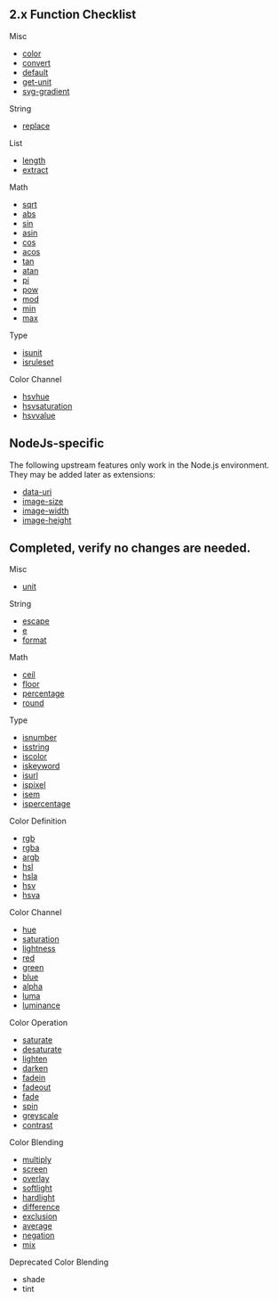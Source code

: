 
2.x Function Checklist
---------

Misc 
* [color]
* [convert]
* [default]
* [get-unit]
* [svg-gradient]

String

* [replace]

List

* [length]
* [extract]

Math

* [sqrt]
* [abs]
* [sin]
* [asin]
* [cos]
* [acos]
* [tan]
* [atan]
* [pi]
* [pow]
* [mod]
* [min]
* [max]

Type

* [isunit]
* [isruleset]

Color Channel

* [hsvhue]
* [hsvsaturation]
* [hsvvalue]



NodeJs-specific
------
The following upstream features only work in the Node.js environment. They may
be added later as extensions:

* [data-uri]
* [image-size]
* [image-width]
* [image-height]


Completed, verify no changes are needed.
-----

Misc

* [unit]

String

* [escape]
* [e]
* [format](%)

Math

* [ceil]
* [floor]
* [percentage]
* [round]

Type 

* [isnumber]
* [isstring]
* [iscolor]
* [iskeyword]
* [isurl]
* [ispixel]
* [isem]
* [ispercentage]

Color Definition

* [rgb]
* [rgba]
* [argb]
* [hsl]
* [hsla]
* [hsv]
* [hsva]

Color Channel

* [hue]
* [saturation]
* [lightness]
* [red]
* [green]
* [blue]
* [alpha]
* [luma]
* [luminance]
 
Color Operation

* [saturate]
* [desaturate]
* [lighten]
* [darken]
* [fadein]
* [fadeout]
* [fade]
* [spin]
* [greyscale]
* [contrast]

Color Blending

* [multiply]
* [screen]
* [overlay]
* [softlight]
* [hardlight]
* [difference]
* [exclusion]
* [average]
* [negation]
* [mix]

Deprecated Color Blending

* shade
* tint



[color]: http://lesscss.org/functions/#misc-functions-color
[convert]: http://lesscss.org/functions/#misc-functions-convert
[data-uri]: http://lesscss.org/functions/#misc-functions-data-uri
[default]: http://lesscss.org/functions/#misc-functions-default
[get-unit]: http://lesscss.org/functions/#misc-functions-get-unit
[image-height]: http://lesscss.org/functions/#misc-functions-image-height
[image-size]: http://lesscss.org/functions/#misc-functions-image-size
[image-width]: http://lesscss.org/functions/#misc-functions-image-width
[svg-gradient]: http://lesscss.org/functions/#misc-functions-svg-gradient
[unit]: http://lesscss.org/functions/#misc-functions-unit

[escape]: http://lesscss.org/functions/#string-functions-escape
[e]: http://lesscss.org/functions/#string-functions-e
[format]: http://lesscss.org/functions/#string-functions--format
[replace]: http://lesscss.org/functions/#string-functions-replace

[ceil]: http://lesscss.org/functions/#math-functions-ceil
[floor]: http://lesscss.org/functions/#math-functions-floor
[percentage]: http://lesscss.org/functions/#math-functions-percentage
[round]: http://lesscss.org/functions/#math-functions-round

[length]: http://lesscss.org/functions/#list-functions-length
[extract]: http://lesscss.org/functions/#list-functions-extract

[sqrt]: http://lesscss.org/functions/#math-functions-sqrt
[abs]: http://lesscss.org/functions/#math-functions-abs
[sin]: http://lesscss.org/functions/#math-functions-sin
[asin]: http://lesscss.org/functions/#math-functions-asin
[cos]: http://lesscss.org/functions/#math-functions-cos
[acos]: http://lesscss.org/functions/#math-functions-acos
[tan]: http://lesscss.org/functions/#math-functions-tan
[atan]: http://lesscss.org/functions/#math-functions-atan
[pi]: http://lesscss.org/functions/#math-functions-pi
[pow]: http://lesscss.org/functions/#math-functions-pow
[mod]: http://lesscss.org/functions/#math-functions-mod
[min]: http://lesscss.org/functions/#math-functions-min
[max]: http://lesscss.org/functions/#math-functions-max

[isunit]: http://lesscss.org/functions/#type-functions-isunit
[isruleset]: http://lesscss.org/functions/#type-functions-isruleset
[isnumber]: http://lesscss.org/functions/#type-functions-isnumber
[isstring]: http://lesscss.org/functions/#type-functions-isstring
[iscolor]: http://lesscss.org/functions/#type-functions-iscolor
[iskeyword]: http://lesscss.org/functions/#type-functions-iskeyword
[isurl]: http://lesscss.org/functions/#type-functions-isurl
[ispixel]: http://lesscss.org/functions/#type-functions-ispixel
[isem]: http://lesscss.org/functions/#type-functions-isem
[ispercentage]: http://lesscss.org/functions/#type-functions-ispercentage

[rgb]: http://lesscss.org/functions/#color-definition-rgb
[rgba]: http://lesscss.org/functions/#color-definition-rgba
[argb]: http://lesscss.org/functions/#color-definition-argb
[hsl]: http://lesscss.org/functions/#color-definition-hsl
[hsla]: http://lesscss.org/functions/#color-definition-hsla
[hsv]: http://lesscss.org/functions/#color-definition-hsv
[hsva]: http://lesscss.org/functions/#color-definition-hsva

[hue]: http://lesscss.org/functions/#color-channel-hue
[saturation]: http://lesscss.org/functions/#color-channel-saturation
[lightness]: http://lesscss.org/functions/#color-channel-lightness
[hsvhue]: http://lesscss.org/functions/#color-channel-hsvhue
[hsvsaturation]: http://lesscss.org/functions/#color-channel-hsvsaturation
[hsvvalue]: http://lesscss.org/functions/#color-channel-hsvvalue
[red]: http://lesscss.org/functions/#color-channel-red
[green]: http://lesscss.org/functions/#color-channel-green
[blue]: http://lesscss.org/functions/#color-channel-blue
[alpha]: http://lesscss.org/functions/#color-channel-alpha
[luma]: http://lesscss.org/functions/#color-channel-luma
[luminance]: http://lesscss.org/functions/#color-channel-luminance

[saturate]: http://lesscss.org/functions/#color-operation-saturate
[desaturate]: http://lesscss.org/functions/#color-operation-desaturate
[lighten]: http://lesscss.org/functions/#color-operation-lighten
[darken]: http://lesscss.org/functions/#color-operation-darken
[fadein]: http://lesscss.org/functions/#color-operation-fadein
[fadeout]: http://lesscss.org/functions/#color-operation-fadeout
[fade]: http://lesscss.org/functions/#color-operation-fade
[spin]: http://lesscss.org/functions/#color-operation-spin
[mix]: http://lesscss.org/functions/#color-operation-mix
[greyscale]: http://lesscss.org/functions/#color-operation-greyscale
[contrast]: http://lesscss.org/functions/#color-operation-contrast

[multiply]: http://lesscss.org/functions/#color-blending-multiply
[screen]: http://lesscss.org/functions/#color-blending-screen
[overlay]: http://lesscss.org/functions/#color-blending-overlay
[softlight]: http://lesscss.org/functions/#color-blending-softlight
[hardlight]: http://lesscss.org/functions/#color-blending-hardlight
[difference]: http://lesscss.org/functions/#color-blending-difference
[exclusion]: http://lesscss.org/functions/#color-blending-exclusion
[average]: http://lesscss.org/functions/#color-blending-average
[negation]: http://lesscss.org/functions/#color-blending-negation

